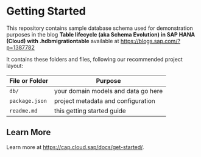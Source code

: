 # Getting Started

This repository contains sample database schema used for demonstration purposes in the blog
**Table lifecycle (aka Schema Evolution) in SAP HANA (Cloud) with .hdbmigrationtable**
available at https://blogs.sap.com/?p=1387782

It contains these folders and files, following our recommended project layout:

File or Folder | Purpose
---------|----------
`db/` | your domain models and data go here
`package.json` | project metadata and configuration
`readme.md` | this getting started guide

## Learn More
Learn more at https://cap.cloud.sap/docs/get-started/.
